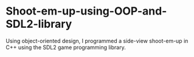 # Shoot-em-up-using-OOP-and-SDL2-library
Using object-oriented design, I programmed a side-view shoot-em-up in C++ using the SDL2 game programming library.
